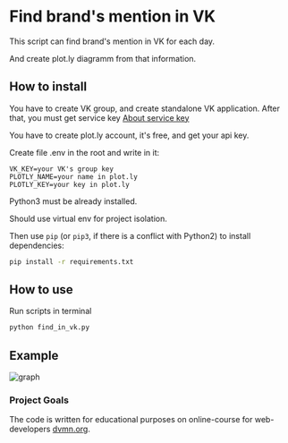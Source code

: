 # Find brand's mention in VK

This script can find brand's mention in VK for each day.

And create plot.ly diagramm from that information.

## How to install

You have to create VK group, and create standalone VK application. After that, you must get service key [About service key](https://vk.com/dev/access_token?f=3.%20Сервисный%20ключ%20доступа)

You have to create plot.ly account, it's free, and get your api key.

Create file .env in the root and write in it:

```.env
VK_KEY=your VK's group key
PLOTLY_NAME=your name in plot.ly
PLOTLY_KEY=your key in plot.ly
```

Python3 must be already installed.

Should use virtual env for project isolation.

Then use `pip` (or `pip3`, if there is a conflict with Python2) to install dependencies:

```bash
pip install -r requirements.txt
```

## How to use

Run scripts in terminal

```bash
python find_in_vk.py
```

## Example

![graph](http://lmsotfy.com/so.png)

### Project Goals

The code is written for educational purposes on online-course for web-developers [dvmn.org](https://dvmn.org/).
